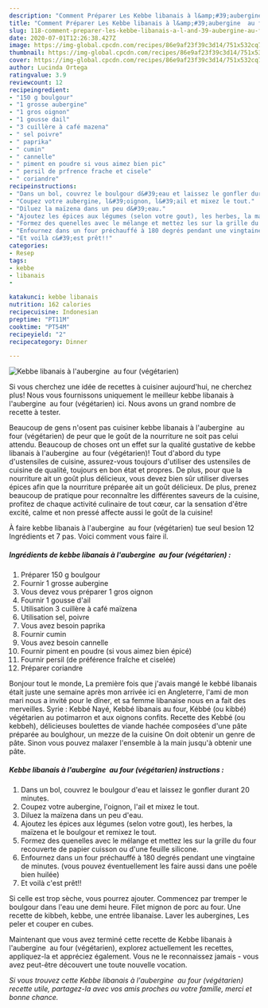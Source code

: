 ```yaml
---
description: "Comment Préparer Les Kebbe libanais à l&amp;#39;aubergine  au four (végétarien)"
title: "Comment Préparer Les Kebbe libanais à l&amp;#39;aubergine  au four (végétarien)"
slug: 118-comment-preparer-les-kebbe-libanais-a-l-and-39-aubergine-au-four-vegetarien
date: 2020-07-01T12:26:38.427Z
image: https://img-global.cpcdn.com/recipes/86e9af23f39c3d14/751x532cq70/kebbe-libanais-a-laubergine-au-four-vegetarien-photo-principale-de-la-recette.jpg
thumbnail: https://img-global.cpcdn.com/recipes/86e9af23f39c3d14/751x532cq70/kebbe-libanais-a-laubergine-au-four-vegetarien-photo-principale-de-la-recette.jpg
cover: https://img-global.cpcdn.com/recipes/86e9af23f39c3d14/751x532cq70/kebbe-libanais-a-laubergine-au-four-vegetarien-photo-principale-de-la-recette.jpg
author: Lucinda Ortega
ratingvalue: 3.9
reviewcount: 12
recipeingredient:
- "150 g boulgour"
- "1 grosse aubergine"
- "1 gros oignon"
- "1 gousse dail"
- "3 cuillère à café mazena"
- " sel poivre"
- " paprika"
- " cumin"
- " cannelle"
- " piment en poudre si vous aimez bien pic"
- " persil de prfrence frache et cisele"
- " coriandre"
recipeinstructions:
- "Dans un bol, couvrez le boulgour d&#39;eau et laissez le gonfler durant 20 minutes."
- "Coupez votre aubergine, l&#39;oignon, l&#39;ail et mixez le tout."
- "Diluez la maïzena dans un peu d&#39;eau."
- "Ajoutez les épices aux légumes (selon votre gout), les herbes, la maïzena et le boulgour et remixez le tout."
- "Formez des quenelles avec le mélange et mettez les sur la grille du four recouverte de papier cuisson ou d&#39;une feuille silicone."
- "Enfournez dans un four préchauffé à 180 degrés pendant une vingtaine de minutes. (vous pouvez éventuellement les faire aussi dans une poêle bien huilée)"
- "Et voilà c&#39;est prêt!!"
categories:
- Resep
tags:
- kebbe
- libanais
- 

katakunci: kebbe libanais  
nutrition: 162 calories
recipecuisine: Indonesian
preptime: "PT11M"
cooktime: "PT54M"
recipeyield: "2"
recipecategory: Dinner

---
```



![Kebbe libanais à l&#39;aubergine  au four (végétarien)](https://img-global.cpcdn.com/recipes/86e9af23f39c3d14/751x532cq70/kebbe-libanais-a-laubergine-au-four-vegetarien-photo-principale-de-la-recette.jpg)

Si vous cherchez une idée de recettes à cuisiner aujourd'hui, ne cherchez plus! Nous vous fournissons uniquement le meilleur kebbe libanais à l&#39;aubergine  au four (végétarien) ici. Nous avons un grand nombre de recette à tester.

Beaucoup de gens n'osent pas cuisiner kebbe libanais à l&#39;aubergine  au four (végétarien) de peur que le goût de la nourriture ne soit pas celui attendu. Beaucoup de choses ont un effet sur la qualité gustative de kebbe libanais à l&#39;aubergine  au four (végétarien)! Tout d'abord du type d'ustensiles de cuisine, assurez-vous toujours d'utiliser des ustensiles de cuisine de qualité, toujours en bon état et propres. De plus, pour que la nourriture ait un goût plus délicieux, vous devez bien sûr utiliser diverses épices afin que la nourriture préparée ait un goût délicieux. De plus, prenez beaucoup de pratique pour reconnaître les différentes saveurs de la cuisine, profitez de chaque activité culinaire de tout cœur, car la sensation d'être excité, calme et non pressé affecte aussi le goût de la cuisine!

<!--inarticleads1-->

À faire kebbe libanais à l&#39;aubergine  au four (végétarien) tue seul besion 12 Ingrédients et 7 pas. Voici comment vous faire il.

##### Ingrédients de kebbe libanais à l&#39;aubergine  au four (végétarien) :

1. Préparer 150 g boulgour
1. Fournir 1 grosse aubergine
1. Vous devez vous préparer 1 gros oignon
1. Fournir 1 gousse d&#39;ail
1. Utilisation 3 cuillère à café maïzena
1. Utilisation  sel, poivre
1. Vous avez besoin  paprika
1. Fournir  cumin
1. Vous avez besoin  cannelle
1. Fournir  piment en poudre (si vous aimez bien épicé)
1. Fournir  persil (de préférence fraîche et ciselée)
1. Préparer  coriandre


Bonjour tout le monde, La première fois que j&#39;avais mangé le kebbé libanais était juste une semaine après mon arrivée ici en Angleterre, l&#39;ami de mon mari nous a invité pour le dîner, et sa femme libanaise nous en a fait des merveilles. Syrie : Kebbé Nayé, Kebbé libanais au four, Kébbé (ou kibbé) végétarien au potimarron et aux oignons confits. Recette des Kebbé (ou kebbeh), délicieuses boulettes de viande hachée composées d&#39;une pâte préparée au boulghour, un mezze de la cuisine On doit obtenir un genre de pâte. Sinon vous pouvez malaxer l&#39;ensemble à la main jusqu&#39;à obtenir une pâte. 

<!--inarticleads2-->

##### Kebbe libanais à l&#39;aubergine  au four (végétarien) instructions :

1. Dans un bol, couvrez le boulgour d&#39;eau et laissez le gonfler durant 20 minutes.
1. Coupez votre aubergine, l&#39;oignon, l&#39;ail et mixez le tout.
1. Diluez la maïzena dans un peu d&#39;eau.
1. Ajoutez les épices aux légumes (selon votre gout), les herbes, la maïzena et le boulgour et remixez le tout.
1. Formez des quenelles avec le mélange et mettez les sur la grille du four recouverte de papier cuisson ou d&#39;une feuille silicone.
1. Enfournez dans un four préchauffé à 180 degrés pendant une vingtaine de minutes. (vous pouvez éventuellement les faire aussi dans une poêle bien huilée)
1. Et voilà c&#39;est prêt!!


Si celle est trop sèche, vous pourrez ajouter. Commencez par tremper le boulgour dans l&#39;eau une demi heure. Filet mignon de porc au four. Une recette de kibbeh, kebbe, une entrée libanaise. Laver les aubergines, Les peler et couper en cubes. 

<!--inarticleads1-->

<p>
Maintenant que vous avez terminé cette recette de Kebbe libanais à l&#39;aubergine  au four (végétarien), explorez actuellement les recettes, appliquez-la et appréciez également. Vous ne le reconnaissez jamais - vous avez peut-être découvert une toute nouvelle vocation.
</p>

<p>
<i>Si vous trouvez cette Kebbe libanais à l&#39;aubergine  au four (végétarien) recette utile, partagez-la avec vos amis proches ou votre famille, merci et bonne chance.</i>
</p>
